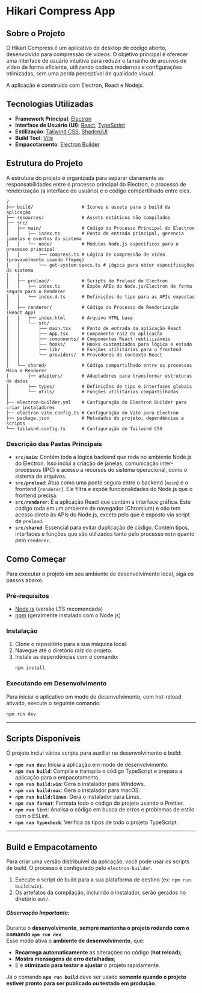 # Hikari Compress App

## Sobre o Projeto

O Hikari Compress é um aplicativo de desktop de código aberto, desenvolvido para compressão de vídeos. O objetivo principal é oferecer uma interface de usuário intuitiva para reduzir o tamanho de arquivos de vídeo de forma eficiente, utilizando codecs modernos e configurações otimizadas, sem uma perda perceptível de qualidade visual.

A aplicação é construída com Electron, React e Nodejs.

## Tecnologias Utilizadas

- **Framework Principal**: [Electron](https://www.electronjs.org/)
- **Interface de Usuário (UI)**: [React](https://react.dev/), [TypeScript](https://www.typescriptlang.org/)
- **Estilização**: [Tailwind CSS](https://tailwindcss.com/), [Shadcn/UI](https://ui.shadcn.com/)
- **Build Tool**: [Vite](https://vitejs.dev/)
- **Empacotamento**: [Electron Builder](https://www.electron.build/)

## Estrutura do Projeto

A estrutura do projeto é organizada para separar claramente as responsabilidades entre o processo principal do Electron, o processo de renderização (a interface do usuário) e o código compartilhado entre eles.

```
/
├── build/                  # Ícones e assets para o build da aplicação
├── resources/              # Assets estáticos não compilados
├── src/
│   ├── main/               # Código do Processo Principal do Electron
│   │   ├── index.ts        # Ponto de entrada principal, gerencia janelas e eventos do sistema
│   │   └── node/           # Módulos Node.js específicos para o processo principal
│   │       ├── compress.ts # Lógica de compressão de vídeo (provavelmente usando ffmpeg)
│   │       └── get-system-specs.ts # Lógica para obter especificações do sistema
│   │
│   ├── preload/            # Scripts de Preload do Electron
│   │   ├── index.ts        # Expõe APIs do Node.js/Electron de forma segura para o Renderer
│   │   └── index.d.ts      # Definições de tipo para as APIs expostas
│   │
│   ├── renderer/           # Código do Processo de Renderização (React App)
│   │   ├── index.html      # Arquivo HTML base
│   │   └── src/
│   │       ├── main.tsx    # Ponto de entrada da aplicação React
│   │       ├── App.tsx     # Componente raiz da aplicação
│   │       ├── components/ # Componentes React reutilizáveis
│   │       ├── hooks/      # Hooks customizados para lógica e estado
│   │       ├── lib/        # Funções utilitárias para o frontend
│   │       └── providers/  # Provedores de contexto React
│   │
│   └── shared/             # Código compartilhado entre os processos Main e Renderer
│       ├── adapters/       # Adaptadores para transformar estruturas de dados
│       ├── types/          # Definições de tipo e interfaces globais
│       └── utils/          # Funções utilitárias compartilhadas
│
├── electron-builder.yml    # Configuração do Electron Builder para criar instaladores
├── electron.vite.config.ts # Configuração do Vite para Electron
├── package.json            # Metadados do projeto, dependências e scripts
└── tailwind.config.ts      # Configuração do Tailwind CSS
```

### Descrição das Pastas Principais

- **`src/main`**: Contém toda a lógica backend que roda no ambiente Node.js do Electron. Isso inclui a criação de janelas, comunicação inter-processos (IPC) e acesso a recursos do sistema operacional, como o sistema de arquivos.
- **`src/preload`**: Atua como uma ponte segura entre o backend (`main`) e o frontend (`renderer`). Ele filtra e expõe funcionalidades do Node.js que o frontend precisa.
- **`src/renderer`**: É a aplicação React que contém a interface gráfica. Este código roda em um ambiente de navegador (Chromium) e não tem acesso direto às APIs do Node.js, exceto pelo que é exposto via script de `preload`.
- **`src/shared`**: Essencial para evitar duplicação de código. Contém tipos, interfaces e funções que são utilizados tanto pelo processo `main` quanto pelo `renderer`.

## Como Começar

Para executar o projeto em seu ambiente de desenvolvimento local, siga os passos abaixo.

### Pré-requisitos

- [Node.js](https://nodejs.org/en) (versão LTS recomendada)
- [npm](https://www.npmjs.com/) (geralmente instalado com o Node.js)

### Instalação

1.  Clone o repositório para a sua máquina local.
2.  Navegue até o diretório raiz do projeto.
3.  Instale as dependências com o comando:
    ```bash
    npm install
    ```

### Executando em Desenvolvimento

Para iniciar o aplicativo em modo de desenvolvimento, com hot-reload ativado, execute o seguinte comando:

```bash
npm run dev
```
---
## Scripts Disponíveis

O projeto inclui vários scripts para auxiliar no desenvolvimento e build:

- **`npm run dev`**: Inicia a aplicação em modo de desenvolvimento.
- **`npm run build`**: Compila e transpila o código TypeScript e prepara a aplicação para o empacotamento.
- **`npm run build:win`**: Gera o instalador para Windows.
- **`npm run build:mac`**: Gera o instalador para macOS.
- **`npm run build:linux`**: Gera o instalador para Linux.
- **`npm run format`**: Formata todo o código do projeto usando o Prettier.
- **`npm run lint`**: Analisa o código em busca de erros e problemas de estilo com o ESLint.
- **`npm run typecheck`**: Verifica os tipos de todo o projeto TypeScript.
---

## Build e Empacotamento

Para criar uma versão distribuível da aplicação, você pode usar os scripts de build. O processo é configurado pelo `electron-builder`.

1.  Execute o script de build para a sua plataforma de destino (ex: `npm run build:win`).
2.  Os artefatos da compilação, incluindo o instalador, serão gerados no diretório `out/`.

##### Observação Importante:

Durante o **desenvolvimento**, **sempre mantenha o projeto rodando com o comando `npm run dev`**.  
Esse modo ativa o **ambiente de desenvolvimento**, que:

- **Recarrega automaticamente** as alterações no código (**hot reload**);
- **Mostra mensagens de erro detalhadas**;
- E é **otimizado para testar e ajustar** o projeto rapidamente.

Já o comando **`npm run build`** deve ser usado **somente quando o projeto estiver pronto para ser publicado ou testado em produção**.
